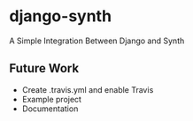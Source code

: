 django-synth
============

A Simple Integration Between Django and Synth

Future Work
-----------

 - Create .travis.yml and enable Travis
 - Example project
 - Documentation

